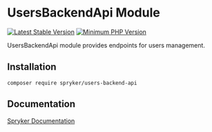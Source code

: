 # UsersBackendApi Module
[![Latest Stable Version](https://poser.pugx.org/spryker/users-backend-api/v/stable.svg)](https://packagist.org/packages/spryker/users-backend-api)
[![Minimum PHP Version](https://img.shields.io/badge/php-%3E%3D%208.0-8892BF.svg)](https://php.net/)

UsersBackendApi module provides endpoints for users management.

## Installation

```
composer require spryker/users-backend-api
```

## Documentation

[Spryker Documentation](https://docs.spryker.com)

